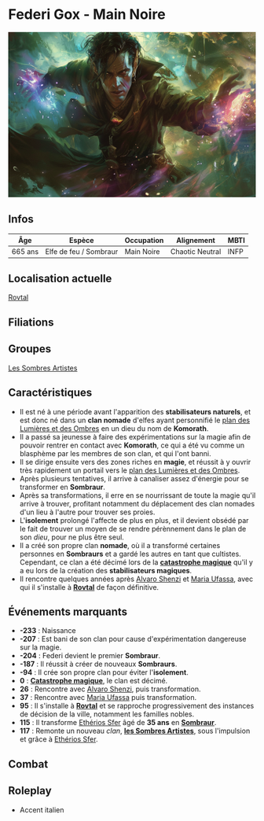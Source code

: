 # Federi Gox - Main Noire
![Federi Gox](../../../_images/federi.png)

## Infos 
| Âge | Espèce | Occupation | Alignement | MBTI |
| --- | ------ | ---------- | ---------- | ---- |
| 665 ans | Elfe de feu / Sombraur | Main Noire | Chaotic Neutral | INFP |

## Localisation actuelle
[Rovtal](../../VILLES/Rovtal.md)

## Filiations

## Groupes 
[Les Sombres Artistes](../../VILLES/Rovtal.md#les-sombres-artistes)

## Caractéristiques
* Il est né à une période avant l'apparition des **stabilisateurs naturels**, et est donc né dans un **clan nomade** d'elfes ayant personnifié le [plan des Lumières et des Ombres](../../../WORLDBUILDING/COSMOLOGIE/PLANS_ET_DIVINITES/Komorath.md) en un dieu du nom de **Komorath**.
* Il a passé sa jeunesse à faire des expérimentations sur la magie afin de pouvoir rentrer en contact avec **Komorath**, ce qui a été vu comme un blasphème par les membres de son clan, et qui l'ont banni.
* Il se dirige ensuite vers des zones riches en **magie**, et réussit à y ouvrir très rapidement un portail vers le [plan des Lumières et des Ombres](../../../WORLDBUILDING/COSMOLOGIE/PLANS_ET_DIVINITES/Komorath.md). 
* Après plusieurs tentatives, il arrive à canaliser assez d'énergie pour se transformer en **Sombraur**.
* Après sa transformations, il erre en se nourrissant de toute la magie qu'il arrive à trouver, profitant notamment du déplacement des clan nomades d'un lieu à l'autre pour trouver ses proies.
* L'**isolement** prolongé l'affecte de plus en plus, et il devient obsédé par le fait de trouver un moyen de se rendre pérènnement dans le plan de son *dieu*, pour ne plus être seul.
* Il a créé son propre clan **nomade**, où il a transformé certaines personnes en **Sombraurs** et a gardé les autres en tant que cultistes. Cependant, ce clan a été décimé lors de la [**catastrophe magique**](../../AUTRES/CatastropheMagique.md) qu'il y a eu lors de la création des **stabilisateurs magiques**.
* Il rencontre quelques années après [Alvaro Shenzi](./Alvaro_Shenzi.md) et [Maria Ufassa](./Maria_Ufassa.md), avec qui il s'installe à [**Rovtal**](../../VILLES/Rovtal.md) de façon définitive.

## Événements marquants
* **-233** : Naissance
* **-207** : Est bani de son clan pour cause d'expérimentation dangereuse sur la magie.
* **-204** : Federi devient le premier **Sombraur**.
* **-187** : Il réussit à créer de nouveaux **Sombraurs**.
* **-94** : Il crée son propre clan pour éviter l'**isolement**.
* **0** : [**Catastrophe magique**](../../AUTRES/CatastropheMagique.md), le clan est décimé.
* **26** : Rencontre avec [Alvaro Shenzi](./Alvaro_Shenzi.md), puis transformation.
* **37** : Rencontre avec [Maria Ufassa](./Maria_Ufassa.md) puis transformation.
* **95** : Il s'installe à [**Rovtal**](../../VILLES/Rovtal.md) et se rapproche progressivement des instances de décision de la ville, notamment les familles nobles. 
* **115** : Il transforme [Ethérios Sfer](./Ethérios_Sfer.md) âgé de **35 ans** en [**Sombraur**](../../ESPECES/ESPECES_MAGIQUES/Sombraur.md).
* **117** : Remonte un nouveau *clan*, [**les Sombres Artistes**](../../VILLES/Rovtal.md#les-sombres-artistes), sous l'impulsion et grâce à [Ethérios Sfer](./Ethérios_Sfer.md).

## Combat

## Roleplay
* Accent italien